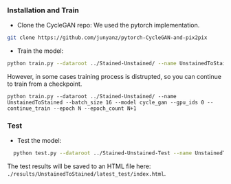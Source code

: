 ### Installation and Train

- Clone the CycleGAN repo:
We used the pytorch implementation.
```bash
git clone https://github.com/junyanz/pytorch-CycleGAN-and-pix2pix
```
- Train the model:
```bash
python train.py --dataroot ../Stained-Unstained/ --name UnstainedToStained --batch_size 16 --model cycle_gan --gpu_ids 0
```
However, in some cases training process is distrupted, so you can continue to train from a checkpoint. 
```
python train.py --dataroot ../Stained-Unstained/ --name UnstainedToStained --batch_size 16 --model cycle_gan --gpu_ids 0 --continue_train --epoch N --epoch_count N+1
```
### Test
- Test the model:
```bash
  python test.py --dataroot ../Stained-Unstained-Test --name UnstainedToStained  --model test --no_dropout --gpu_ids --num_test 1398
```
The test results will be saved to an HTML file here: `./results/UnstainedToStained/latest_test/index.html`.
